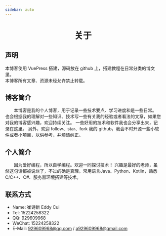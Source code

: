 ```yaml
---
sidebar: auto
---
```

# <div style="text-align:center">关于</div>
## 声明
本博客使用 VuePress 搭建，源码放在 github 上，搭建教程在日常分类的博文里。   
本博客所有文章、资源未经允许禁止转载。
## 博客简介
&emsp;&emsp;本博客是我的个人博客，用于记录一些技术要点、学习进度和是一些日常。
也会根据我的理解对一些知识、技术写一些有关我的经验或者看法的文章，如果您对我的博客感兴趣，欢迎持续关注。
一些好用的技术和软件我也会分享出来，记录在这里。
另外，欢迎 follow、star、fork 我的 github，我会不时开源一些小软件或者小项目，以供参考，并烦请纠正。
## 个人简介
&emsp;&emsp;因为爱好编程，所以自学编程。欢迎一同探讨技术！
兴趣是最好的老师，虽然这句话都被说烂了，不过的确是真理。常用语言Java、Python、Kotlin，熟悉C/C++、C#、服务器环境搭建等技术。
## 联系方式     
+ Name: 崔诗新 Eddy Cui  
+ Tel: 15224258322    
+ QQ: 929609968   
+ WeChat: 15224258322     
+ E-Mail: 929609968@qq.com / a929609968@gmail.com
